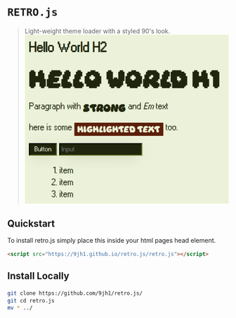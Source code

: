 # `RETRO.js`
> Light-weight theme loader with a styled 90's look.
![image](/src/img/2025-03-27_10-00-58.png)
## Quickstart
To install retro.js simply place this inside your html pages head element.
```html
<script src="https://9jh1.github.io/retro.js/retro.js"></script>
```
## Install Locally 
```bash
git clone https://github.com/9jh1/retro.js/
git cd retro.js
mv * ../
```
